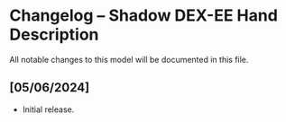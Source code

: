 # Changelog – Shadow DEX-EE Hand Description

All notable changes to this model will be documented in this file.

## [05/06/2024]
- Initial release.